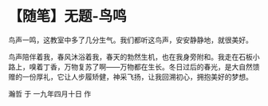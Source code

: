 # 【随笔】无题-鸟鸣

鸟声一鸣，这教室中多了几分生气。我们都听这鸟声，安安静静地，就很美好。

鸟声陪伴着我，春风沐浴着我，春天的勃然生机，也在我身旁附和。我走在石板小路上，嗅着丁香，万物复苏了啊——万物都在生长。冬日过后的春光，是大自然馈赠的一份厚礼，它让人步履矫健，神采飞扬，让我回溯初心，拥抱美好的梦想。

瀚哲 于 一九年四月十日 作
